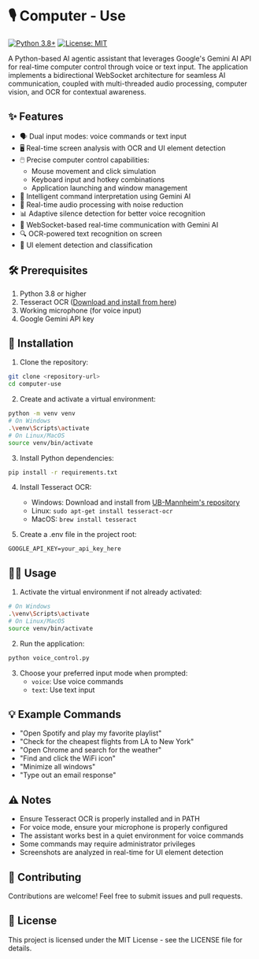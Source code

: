 # 🎙️ Computer - Use

[![Python 3.8+](https://img.shields.io/badge/python-3.8+-blue.svg)](https://www.python.org/downloads/)
[![License: MIT](https://img.shields.io/badge/License-MIT-yellow.svg)](https://opensource.org/licenses/MIT)

A Python-based AI agentic assistant that leverages Google's Gemini AI API for real-time computer control through voice or text input. The application implements a bidirectional WebSocket architecture for seamless AI communication, coupled with multi-threaded audio processing, computer vision, and OCR for contextual awareness.

## ✨ Features
- 🗣️ Dual input modes: voice commands or text input
- 🖥️ Real-time screen analysis with OCR and UI element detection
- 🖱️ Precise computer control capabilities:
  - Mouse movement and click simulation
  - Keyboard input and hotkey combinations
  - Application launching and window management
- 🎯 Intelligent command interpretation using Gemini AI
- 🔄 Real-time audio processing with noise reduction
- 📊 Adaptive silence detection for better voice recognition
- 🤖 WebSocket-based real-time communication with Gemini AI
- 🔍 OCR-powered text recognition on screen
- 🎯 UI element detection and classification

## 🛠️ Prerequisites
1. Python 3.8 or higher
2. Tesseract OCR ([Download and install from here](https://github.com/UB-Mannheim/tesseract/wiki))
3. Working microphone (for voice input)
4. Google Gemini API key

## 🚀 Installation

1. Clone the repository:
```bash
git clone <repository-url>
cd computer-use
```

2. Create and activate a virtual environment:
```bash
python -m venv venv
# On Windows
.\venv\Scripts\activate
# On Linux/MacOS
source venv/bin/activate
```

3. Install Python dependencies:
```bash
pip install -r requirements.txt
```

4. Install Tesseract OCR:
   - Windows: Download and install from [UB-Mannheim's repository](https://github.com/UB-Mannheim/tesseract/wiki)
   - Linux: `sudo apt-get install tesseract-ocr`
   - MacOS: `brew install tesseract`

5. Create a .env file in the project root:
```
GOOGLE_API_KEY=your_api_key_here
```

## 🏃‍♂️ Usage

1. Activate the virtual environment if not already activated:
```bash
# On Windows
.\venv\Scripts\activate
# On Linux/MacOS
source venv/bin/activate
```

2. Run the application:
```bash
python voice_control.py
```

3. Choose your preferred input mode when prompted:
   - `voice`: Use voice commands
   - `text`: Use text input

## 💡 Example Commands
- "Open Spotify and play my favorite playlist"
- "Check for the cheapest flights from LA to New York"
- "Open Chrome and search for the weather"
- "Find and click the WiFi icon"
- "Minimize all windows"
- "Type out an email response"

## ⚠️ Notes
- Ensure Tesseract OCR is properly installed and in PATH
- For voice mode, ensure your microphone is properly configured
- The assistant works best in a quiet environment for voice commands
- Some commands may require administrator privileges
- Screenshots are analyzed in real-time for UI element detection

## 🤝 Contributing
Contributions are welcome! Feel free to submit issues and pull requests.

## 📄 License
This project is licensed under the MIT License - see the LICENSE file for details.
